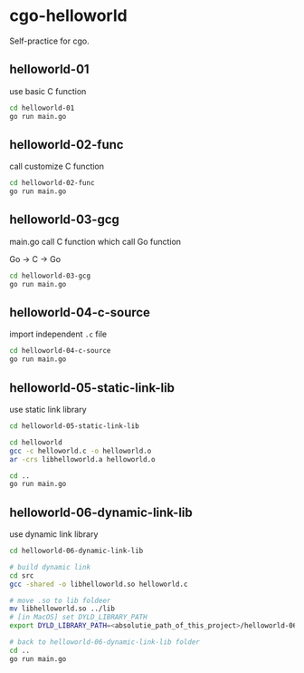 # cgo-helloworld

Self-practice for cgo.

## helloworld-01

use basic C function

```sh
cd helloworld-01
go run main.go
```

## helloworld-02-func

call customize C function

```sh
cd helloworld-02-func
go run main.go
```

## helloworld-03-gcg

main.go call C function which call Go function

Go -> C -> Go

```sh
cd helloworld-03-gcg
go run main.go
```

## helloworld-04-c-source

import independent `.c` file

```sh
cd helloworld-04-c-source
go run main.go
```

## helloworld-05-static-link-lib

use static link library

```sh
cd helloworld-05-static-link-lib

cd helloworld
gcc -c helloworld.c -o helloworld.o
ar -crs libhelloworld.a helloworld.o

cd ..
go run main.go
```

## helloworld-06-dynamic-link-lib

use dynamic link library

```sh
cd helloworld-06-dynamic-link-lib

# build dynamic link
cd src
gcc -shared -o libhelloworld.so helloworld.c

# move .so to lib foldeer
mv libhelloworld.so ../lib
# [in MacOS] set DYLD_LIBRARY_PATH
export DYLD_LIBRARY_PATH=<absolutie_path_of_this_project>/helloworld-06-dynamic-link-lib/lib

# back to helloworld-06-dynamic-link-lib folder
cd ..
go run main.go
```
